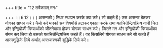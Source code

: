 +++
title = "12 तत्रैकाग्रम् मनः"

+++
।।6.12।। ( आसनको ) स्थिर स्थापन करके क्या करे ( सो कहते हैं ) उस आसनर
बैठकर योगका साधन करे। कैसे करे मनको सब विषयोंसे हटाकर एकाग्र करके तथा
यतचित्तेन्द्रियक्रिय यानी चित्त और इन्द्रियोंकी क्रियाओंको जीतनेवाला
होकर योगका साधन करे। जिसने मन और इन्द्रियोंकी क्रियाओंका संयम कर लिया हो
उसको यतचित्तेन्द्रियक्रिय कहते हैं। वह किसलिये योगका साधन करे सो कहते
हैं आत्मशुद्धिके लिये अर्थात् अन्तःकरणकी शुद्धिके लिये करे।
